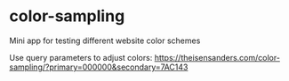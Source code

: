 # color-sampling
Mini app for testing different website color schemes

Use query parameters to adjust colors: https://theisensanders.com/color-sampling/?primary=000000&secondary=7AC143

